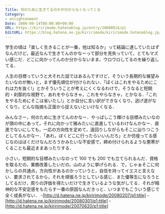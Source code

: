 ```yaml
---
Title: 何のために生きてるのかが分からなくなってくる
Category:
- enlightenment
Date: 2008-09-14T00:00:00+09:00
URL: https://kiririmode.hatenablog.jp/entry/20080914/p1
EditURL: https://blog.hatena.ne.jp/kiririmode/kiririmode.hatenablog.jp/atom/entry/8454420450078214197
---
```



学生の頃は「楽しく生きることが一番，他は知るか」って結論に達していたはずなんだけど，最近なんで生きてんのかなーって部分を見失っていて，とてもマズい感じだ．どこに向かってんのか分からないまま，ウロウロしてるのを繰り返してる．

人生の目標っていうと大それた話ではあるんですけど，そういう長期的な展望みたいなのが無いと，まず優先順位が付けられない．「ぼくはこれをやるためにこれは力を抜く!」とかそういうことが考えにくくなるわけで，そうなると短期的・刹那的な視野で，あれをやらなきゃ，これをやらなきゃ，とかなる．「これをやるためにそこは省いたし!」とか自分に言い訳ができなくなり，逃げ道がなくなり，どんな指摘も正面から捉えないといけなくなる．

みんなさー，何のために生きてんのかなー．やっぱしこう輝ける目標みたいなのが頭の中にあって，それに向かって猪みたいに直進しているわけなんかなー．直進でないにしても，一応の方向性を定めて，遠回りしながらもそこに辿りつこうとしてるんかなー．「あれ，ぼくどこに行ったらいいんだろ」とか彷徨ってる感じなのはぼくだけなんだろうかみたいな不安感で，締め付けられるような悪寒がくることも最近ままあったりする．

小さい，短期的な目標みたいなのって 100 でも 200 でも立てられるんだ．資格を取るだの，業務改善したいだの，山のように挙げられる．で，じゃぁそこに何かしらの共通点，方向性があるのかっていうと，自信を持ってイエスと言えない．要求されてるから，それを頑張ろうとしている感じ．また優等生になろうとしてるだけ，周りの評価を得たいだけで生きているような気がしてる．それが精神的な不安定感をもたらす一番の原因なんだきっと．いつまでもこういう感じで全く成長がない．
-[http://d.hatena.ne.jp/kiririmode/20080207/p1:title]
-[http://d.hatena.ne.jp/kiririmode/20080301/p1:title]
-[http://d.hatena.ne.jp/kiririmode/20070620/p1:title]
